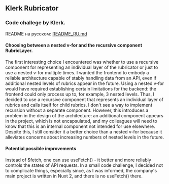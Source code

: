 ## Klerk Rubricator

### Code challege by Klerk.

README на русском: [README_RU.md](README_RU.md)

#### Choosing between a nested v-for and the recursive component RubricLayer.

The first interesting choice I encountered was whether to use a recursive component for representing an individual layer of the rubricator or just to use a nested v-for multiple times. I wanted the frontend to embody a reliable architecture capable of stably handling data from an API, even if additional nested levels of rubrics appear in the future. Using a nested v-for would have required establishing certain limitations for the backend: the frontend could only process up to, for example, 3 nested levels. Thus, I decided to use a recursive component that represents an individual layer of rubrics and calls itself for child rubrics. I don't see a way to implement recursion without a separate component. However, this introduces a problem in the design of the architecture: an additional component appears in the project, which is not encapsulated, and my colleagues will need to know that this is an internal component not intended for use elsewhere. Despite this, I still consider it a better choice than a nested v-for because it alleviates concerns about increasing numbers of nested levels in the future.

#### Potential possible improvements

Instead of $fetch, one can use useFetch() - it better and more reliably controls the states of API requests. In a small code challenge, I decided not to complicate things, especially since, as I was informed, the company's main project is written in Nuxt 2, and there is no useFetch() there.
